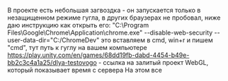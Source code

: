 В проекте есть небольшая загвоздка - он запускается только в незащищенном режиме гугла, в других браузерах не пробовал, ниже даю инструкцию как открыть его:
"C:\Program Files\Google\Chrome\Application\chrome.exe" --disable-web-security --user-data-dir="C:/ChromeDev" это вставляем в cmd, win+r и пишем "cmd", тут путь к гуглу на вашем компьютере
https://play.unity.com/en/games/68dd19fb-dabd-4454-b49e-bb2c3c4a1a25/dlya-testovogo - ссылка на залитый проект WebGL, который показывает время с сервера
На этом все
